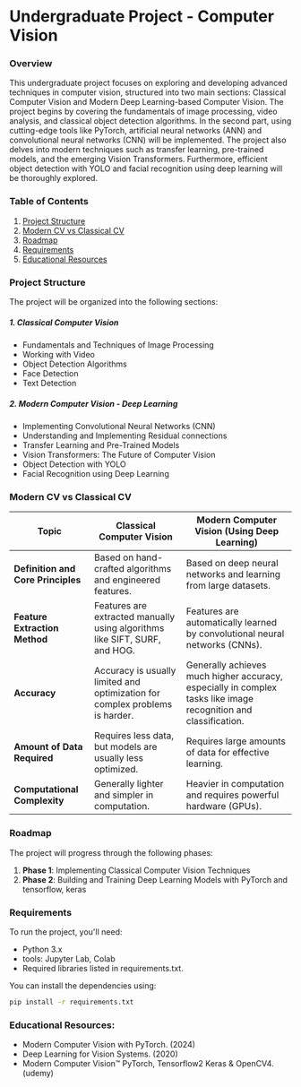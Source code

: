 # Undergraduate Project - Computer Vision

### Overview

This undergraduate project focuses on exploring and developing advanced techniques in computer vision, structured into two main sections: Classical Computer Vision and Modern Deep Learning-based Computer Vision. The project begins by covering the fundamentals of image processing, video analysis, and classical object detection algorithms. In the second part, using cutting-edge tools like PyTorch, artificial neural networks (ANN) and convolutional neural networks (CNN) will be implemented. The project also delves into modern techniques such as transfer learning, pre-trained models, and the emerging Vision Transformers. Furthermore, efficient object detection with YOLO and facial recognition using deep learning will be thoroughly explored.

### Table of Contents

1.  [Project Structure](#project-structure)
2.  [Modern CV vs Classical CV](#modern-cv-vs-classical-cv)
3.  [Roadmap](#roadmap)
4.  [Requirements](#requirements)
5.  [Educational Resources](#educational-resources)

### Project Structure

The project will be organized into the following sections:
##### 1. Classical Computer Vision
- Fundamentals and Techniques of Image Processing
- Working with Video
- Object Detection Algorithms
- Face Detection
- Text Detection
##### 2. Modern Computer Vision - Deep Learning
- Implementing Convolutional Neural Networks (CNN)
- Understanding and Implementing Residual connections
- Transfer Learning and Pre-Trained Models
- Vision Transformers: The Future of Computer Vision
- Object Detection with YOLO
- Facial Recognition using Deep Learning

### Modern CV vs Classical CV

| **Topic**                          | **Classical Computer Vision**                                                | **Modern Computer Vision (Using Deep Learning)**                                                                |
|-----------------|-----------------------|---------------------------------|
| **Definition and Core Principles** | Based on hand-crafted algorithms and engineered features.                    | Based on deep neural networks and learning from large datasets.                                                 |
| **Feature Extraction Method**      | Features are extracted manually using algorithms like SIFT, SURF, and HOG.   | Features are automatically learned by convolutional neural networks (CNNs).                                     |
| **Accuracy**                       | Accuracy is usually limited and optimization for complex problems is harder. | Generally achieves much higher accuracy, especially in complex tasks like image recognition and classification. |
| **Amount of Data Required**        | Requires less data, but models are usually less optimized.                   | Requires large amounts of data for effective learning.                                                          |
| **Computational Complexity**       | Generally lighter and simpler in computation.                                | Heavier in computation and requires powerful hardware (GPUs).                                                   |


### Roadmap

The project will progress through the following phases:
1. **Phase 1**: Implementing Classical Computer Vision Techniques
2. **Phase 2**: Building and Training Deep Learning Models with PyTorch and tensorflow, keras


### Requirements

To run the project, you'll need:

-   Python 3.x
-   tools: Jupyter Lab, Colab
-   Required libraries listed in requirements.txt.

You can install the dependencies using:

``` bash
pip install -r requirements.txt
```

### Educational Resources:

- Modern Computer Vision with PyTorch. (2024)
- Deep Learning for Vision Systems. (2020)
- Modern Computer Vision™ PyTorch, Tensorflow2 Keras & OpenCV4. (udemy)
